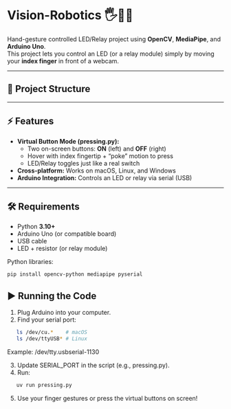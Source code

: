 
# Vision-Robotics 🖐️🤖💡

Hand-gesture controlled LED/Relay project using **OpenCV**, **MediaPipe**, and **Arduino Uno**.  
This project lets you control an LED (or a relay module) simply by moving your **index finger** in front of a webcam.

---

## 📂 Project Structure



---

## ⚡ Features
- **Virtual Button Mode (pressing.py):**
  - Two on-screen buttons: **ON** (left) and **OFF** (right)
  - Hover with index fingertip + “poke” motion to press
  - LED/Relay toggles just like a real switch
- **Cross-platform:** Works on macOS, Linux, and Windows
- **Arduino Integration:** Controls an LED or relay via serial (USB)

---

## 🛠️ Requirements

- Python **3.10+**
- Arduino Uno (or compatible board)
- USB cable
- LED + resistor (or relay module)

Python libraries:
```bash
pip install opencv-python mediapipe pyserial
```


## ▶️ Running the Code

1. Plug Arduino into your computer.  
2. Find your serial port:  

```bash
   ls /dev/cu.*    # macOS
   ls /dev/ttyUSB* # Linux
```
Example: /dev/tty.usbserial-1130

3. Update SERIAL_PORT in the script (e.g., pressing.py).
4. Run:

```bash
   uv run pressing.py
```
5. Use your finger gestures or press the virtual buttons on screen!

